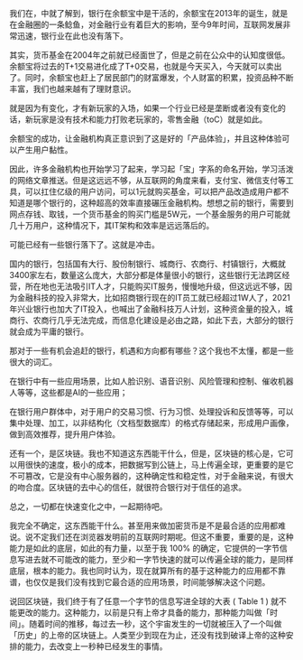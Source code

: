 我们在，中就了解到，银行在余额宝中是干活的，余额宝在2013年的诞生，就是在金融圈的一条鲶鱼，对金融行业有着巨大的影响，至今9年时间，互联网发展非常迅速，银行业在此也没有落下。

其实，货币基金在2004年之前就已经面世了，但是之前在公众中的认知度很低。余额宝将过去的T+1交易进化成了T+0交易，也就是今天买入，今天就可以卖出了。同时，余额宝也赶上了居民部门的财富爆发，个人财富的积累，投资品种不断丰富，我们也越来越有了理财意识。

就是因为有变化，才有新玩家的入场，如果一个行业已经是垄断或者没有变化的话，新玩家是没有技术和能力打败老玩家的，零售金融（toC）就是如此。

余额宝的成功，让金融机构真正意识到了这是好的「产品体验」，并且这种体验可以产生用户黏性。

因此，许多金融机构也开始学习了起来，学习起「宝」字系的命名开始，学习活泼的网络文章推送。但是这远远不够，从互联网的角度来看，支付宝、微信支付等工具，可以扛住亿级的用户访问，可以1元就购买基金，可以把产品改造成用户都不知道是哪个银行的，这种超高的效率直接碾压金融机构。想想之前的银行，需要到网点存钱、取钱，一个货币基金的购买门槛是5W元，一个基金服务的用户可能就几十万用户，这种情况下，其IT架构和效率是远远落后的。

可能已经有一些银行落下了。这就是冲击。

国内的银行，包括国有大行、股份制银行、城商行、农商行、村镇银行，大概就3400家左右，数量这么庞大，大部分都是体量很小的银行，这些银行无法跨区经营，所在地也无法吸引IT人才，只能购买IT服务，慢慢地升级，但这远远不够，因为金融科技的投入非常大，比如招商银行现在的IT员工就已经超过1W人了，2021年兴业银行也加大了IT投入，也喊出了金融科技万人计划，这种资金量的投入，城商行、农商行几乎无法完成，而信息化建设是必由之路，如此下去，大部分的银行就会成为平庸的银行。

那对于一些有机会追赶的银行，机遇和方向都有哪些？这个我也不太懂，都是一些很大的词汇。

在银行中有一些应用场景，比如人脸识别、语音识别、风险管理和控制、催收机器人等等，这些都是AI的一些应用；

在银行用户群体中，对于用户的交易习惯、行为习惯、处理投诉和反馈等等，可以集中处理、加工，以非结构化（文档型数据库）的格式存储起来，形成用户画像，做到高效推荐，提升用户体验。

还有一个，是区块链。我也不知道这东西能干什么，但是，区块链的核心是，它可以用很快的速度，极小的成本，把数据写到公链上，马上传遍全球，更重要的是它不可篡改，它是没有中心服务器的，这种确定性和稳定性，对于金融来说，有很大的吻合度。区块链的去中心的信任，就很符合银行对于信任的追求。

总之，一切都在快速变化之中，一起期待吧。

我完全不确定，这东西能干什么。甚至用来做加密货币是不是最合适的应用都难说。说不定我们还在浏览器发明前的互联网时期呢。但这不重要，重要的是，这种能力是如此的底层，如此的有力量，以至于我 100% 的确定，它提供的一字节信息写进去就不可能改的能力，至少和一字节快速的就可以传遍全球的能力，是同样底层，根本的能力。我也同时认为，现在就算所有的基于这种能力的应用都不靠谱，也仅仅是我们没有找到它最合适的应用场景，时间能够解决这个问题。

说回区块链，我们终于有了任意一个字节的信息写进全球的大表 ( Table 1 ) 就不能更改的能力。这种能力，以前是只有上帝才具备的能力，那种能力叫做「时间」。随着时间的推移，每过去一秒，这个宇宙发生的一切就被压入了一个叫做「历史」的上帝的区块链上。人类至少到现在为止，还没有找到破译上帝的这种安排的能力，去改变上一秒种已经发生的事情。
